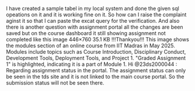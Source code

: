 I have created a sample tabel in my local system and done the given sql opeations on it and it is working fine on it. So how can I raise the complaint aginst it so that I can paste the excat query for the verification. And also there is another question with assignment portal all the changes are been saved but on the course dashboard it still showing assignment not completed like this image 446×760 35.1 KB !!!Thankyou!!!
This image shows the modules section of an online course from IIT Madras in May 2025. Modules include topics such as Course Introduction, Disciplinary Conduct, Development Tools, Deployment Tools, and Project 1.  "Graded Assignment 1" is highlighted, indicating it is a part of Module 1.
Hi @23ds2000044 : Regarding assignment status in the portal. The assignment status can only be seen in the tds site and it is not linked to the main course portal. So the submission status will not be seen there.
